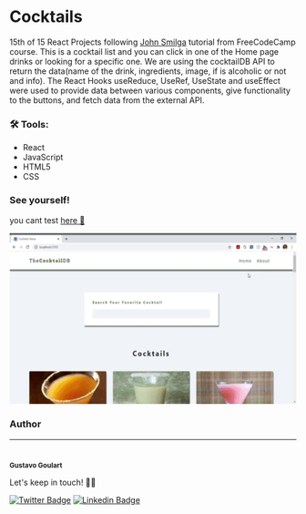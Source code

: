 # Cocktails
15th of 15 React Projects following [John Smilga](https://github.com/john-smilga/react-projects) tutorial from FreeCodeCamp course. 
This is a cocktail list and you can click in one of the Home page drinks or looking for a specific one. We are using the cocktailDB API to return the data(name of the drink, ingredients, image, if is alcoholic or not and info).
The React Hooks useReduce, UseRef, UseState and useEffect were used to provide data between various components, give functionality to the buttons,  and fetch data from the external API.

### 🛠 Tools:
- React
- JavaScript
- HTML5
- CSS

### See yourself!
you cant test [here 🍹](https://cokctails-list-react.netlify.app/)


<p align="center">
  <a href="" rel="noopener">
  <img width=600px height=300px src="/public/image.gif" alt="project ilustration"></a>
</p>

### Author
---
 <img style="border-radius: 50%" src="https://avatars2.githubusercontent.com/u/68348319?s=400&u=e7faae76a279d2cbe5d725724fce5e85b0f88b44&v=4" width="100px;" alt=""/>
 <br />
 <sub><b>Gustavo Goulart</b></sub>

Let's keep in touch! 👋🏽

[![Twitter Badge](https://img.shields.io/badge/-@gustgoulart-1ca0f1?style=flat-square&labelColor=1ca0f1&logo=twitter&logoColor=white&link=https://twitter.com/gustgoulart)](https://twitter.com/gustgoulart) [![Linkedin Badge](https://img.shields.io/badge/-Gustavo-blue?style=flat-square&logo=Linkedin&logoColor=white&link=https://www.linkedin.com/in/goulartgb/)](https://www.linkedin.com/in/goulartgb/) 
